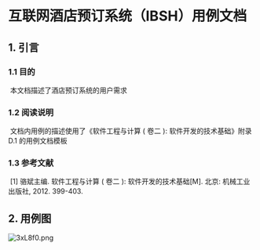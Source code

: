 # 互联网酒店预订系统（IBSH）用例文档

 

## 1. 引言

 

### 1.1 目的

 

​        本文档描述了酒店预订系统的用户需求

 

### 1.2 阅读说明

 

​        文档内用例的描述使用了《软件工程与计算 ( 卷二 ): 软件开发的技术基础》附录 D.1 的用例文档模板

 

### 1.3 参考文献

 

​        [1] 骆斌主编. 软件工程与计算 ( 卷二 ): 软件开发的技术基础[M]. 北京: 机械工业出版社, 2012. 399-403.

 

## 2. 用例图

 

![3xL8f0.png](https://s2.ax1x.com/2020/03/08/3xL8f0.png)